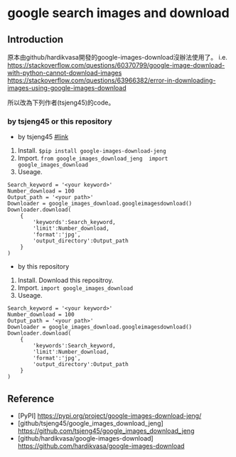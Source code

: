 # google search images and download
## Introduction
原本由github/hardikvasa開發的google-images-download沒辦法使用了。
i.e. 
https://stackoverflow.com/questions/60370799/google-image-download-with-python-cannot-download-images
https://stackoverflow.com/questions/63966382/error-in-downloading-images-using-google-images-download

所以改為下列作者(tsjeng45)的code。
### by tsjeng45 or this repository
- by tsjeng45 [#link](https://github.com/tsjeng45/google_images_download_jeng)
1. Install. `$pip install google-images-download-jeng`
2. Import. `from google_images_download_jeng  import google_images_download`
3. Useage.
```
Search_keyword = '<your keyword>'
Number_download = 100
Output_path = '<your path>'
Downloader = google_images_download.googleimagesdownload()
Downloader.download(
    {
        'keywords':Search_keyword,
        'limit':Number_download,
        'format':'jpg',
        'output_directory':Output_path
    }
)
```

- by this repository
1. Install. Download this repositroy.
2. Import. `import google_images_download`
3. Useage.
```
Search_keyword = '<your keyword>'
Number_download = 100
Output_path = '<your path>'
Downloader = google_images_download.googleimagesdownload()
Downloader.download(
    {
        'keywords':Search_keyword,
        'limit':Number_download,
        'format':'jpg',
        'output_directory':Output_path
    }
)
```

## Reference
- [PyPI] https://pypi.org/project/google-images-download-jeng/
- [github/tsjeng45/google_images_download_jeng] https://github.com/tsjeng45/google_images_download_jeng
- [github/hardikvasa/google-images-download] https://github.com/hardikvasa/google-images-download
